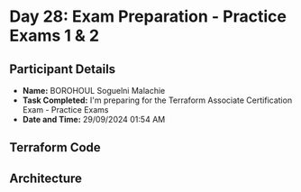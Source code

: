 # Day 28: Exam Preparation - Practice Exams 1 & 2

## Participant Details

- **Name:** BOROHOUL Soguelni Malachie
- **Task Completed:** I'm preparing for the Terraform Associate Certification Exam - Practice Exams
- **Date and Time:** 29/09/2024 01:54 AM 

## Terraform Code 

## Architecture 


